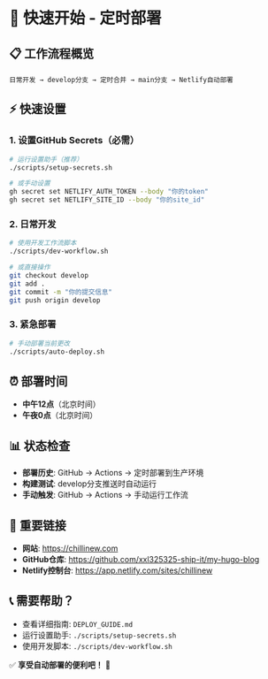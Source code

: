 # 🚀 快速开始 - 定时部署

## 📋 工作流程概览

```
日常开发 → develop分支 → 定时合并 → main分支 → Netlify自动部署
```

## ⚡ 快速设置

### 1. 设置GitHub Secrets（必需）
```bash
# 运行设置助手（推荐）
./scripts/setup-secrets.sh

# 或手动设置
gh secret set NETLIFY_AUTH_TOKEN --body "你的token"
gh secret set NETLIFY_SITE_ID --body "你的site_id"
```

### 2. 日常开发
```bash
# 使用开发工作流脚本
./scripts/dev-workflow.sh

# 或直接操作
git checkout develop
git add .
git commit -m "你的提交信息"
git push origin develop
```

### 3. 紧急部署
```bash
# 手动部署当前更改
./scripts/auto-deploy.sh
```

## ⏰ 部署时间

- **中午12点**（北京时间）
- **午夜0点**（北京时间）

## 📊 状态检查

- **部署历史**: GitHub → Actions → 定时部署到生产环境
- **构建测试**: develop分支推送时自动运行
- **手动触发**: GitHub → Actions → 手动运行工作流

## 🔗 重要链接

- **网站**: https://chillinew.com
- **GitHub仓库**: https://github.com/xxl325325-ship-it/my-hugo-blog
- **Netlify控制台**: https://app.netlify.com/sites/chillinew

## 📞 需要帮助？

- 查看详细指南: `DEPLOY_GUIDE.md`
- 运行设置助手: `./scripts/setup-secrets.sh`
- 使用开发脚本: `./scripts/dev-workflow.sh`

✅ **享受自动部署的便利吧！** 🎉